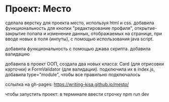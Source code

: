 # Проект: Место

сделала верстку для проекта место, используя html и css. добавила функциональность для кнопки "редактирование профиля", открытие-закрытие попапа и изменение данных, отображаемых на странице, при вводе новых в поля (инпуты), с помощью использования java script.

добавила функциональность с помощью джава скрипта. добавила валидацию

добавила в проект ООП, создала два новых класса: Card (для отрисовки карточки) и FormValidator (для валидации). подключила их в index.js, добавила type="module", чтобы все правильно подключалось

сслылка на gh-pages: https://writing-kisa.github.io/mesto/

чтобы запустить проект: в терминале ввести строчку  npm run dev